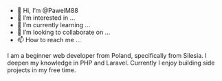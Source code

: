 - 👋 Hi, I’m @PawelM88
- 👀 I’m interested in ...
- 🌱 I’m currently learning ...
- 💞️ I’m looking to collaborate on ...
- 📫 How to reach me ...

I am a beginner web developer from Poland, specifically from Silesia. I deepen my knowledge in PHP and Laravel. Currently I enjoy building side projects in my free time.
